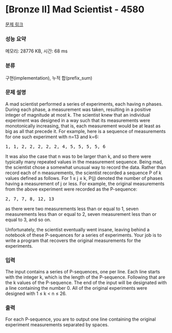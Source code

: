 # [Bronze II] Mad Scientist - 4580 

[문제 링크](https://www.acmicpc.net/problem/4580) 

### 성능 요약

메모리: 28776 KB, 시간: 68 ms

### 분류

구현(implementation), 누적 합(prefix_sum)

### 문제 설명

<p>A mad scientist performed a series of experiments, each having n phases. During each phase, a measurement was taken, resulting in a positive integer of magnitude at most k. The scientist knew that an individual experiment was designed in a way such that its measurements were monotonically increasing, that is, each measurement would be at least as big as all that precede it. For example, here is a sequence of measurements for one such experiment with n=13 and k=6:</p>

<pre>1, 1, 2, 2, 2, 2, 2, 4, 5, 5, 5, 5, 6</pre>

<p>It was also the case that n was to be larger than k, and so there were typically many repeated values in the measurement sequence. Being mad, the scientist chose a somewhat unusual way to record the data. Rather than record each of n measurements, the scientist recorded a sequence P of k values defined as follows. For 1 ≤ j ≤ k, P(j) denoted the number of phases having a measurement of j or less. For example, the original measurements from the above experiment were recorded as the P-sequence:</p>

<pre>2, 7, 7, 8, 12, 13</pre>

<p>as there were two measurements less than or equal to 1, seven measurements less than or equal to 2, seven measurement less than or equal to 3, and so on.</p>

<p>Unfortunately, the scientist eventually went insane, leaving behind a notebook of these P-sequences for a series of experiments. Your job is to write a program that recovers the original measurements for the experiments.</p>

### 입력 

 <p>The input contains a series of P-sequences, one per line. Each line starts with the integer k, which is the length of the P-sequence. Following that are the k values of the P-sequence. The end of the input will be designated with a line containing the number 0. All of the original experiments were designed with 1 ≤ k < n ≤ 26.</p>

### 출력 

 <p>For each P-sequence, you are to output one line containing the original experiment measurements separated by spaces.</p>

